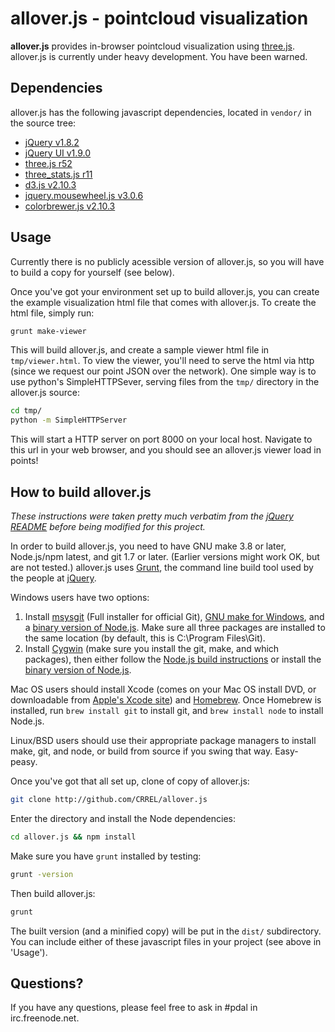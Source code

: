 allover.js - pointcloud visualization
=====================================

**allover.js** provides in-browser pointcloud visualization using [three.js](http://mrdoob.github.com/three.js/). allover.js is currently under heavy development. You have been warned.

Dependencies
------------

allover.js has the following javascript dependencies, located in `vendor/` in the source tree:

* [jQuery v1.8.2](https://github.com/jquery/jquery/tree/1.8.2)
* [jQuery UI v1.9.0](https://github.com/jquery/jquery-ui/tree/1.9.0)
* [three.js r52](https://github.com/mrdoob/three.js/tree/r52)
* [three_stats.js r11](https://github.com/mrdoob/stats.js/tree/r11)
* [d3.js v2.10.3](https://github.com/mbostock/d3/tree/v2.10.3)
* [jquery.mousewheel.js v3.0.6](https://github.com/brandonaaron/jquery-mousewheel/tree/3.0.6)
* [colorbrewer.js v2.10.3](https://github.com/mbostock/d3/tree/v2.10.3/lib/colorbrewer)

Usage
-----

Currently there is no publicly acessible version of allover.js, so you will have to build a copy for yourself (see below).

Once you've got your environment set up to build allover.js, you can create the example visualization html file that comes with allover.js.
To create the html file, simply run:

```bash
grunt make-viewer
```

This will build allover.js, and create a sample viewer html file in `tmp/viewer.html`.
To view the viewer, you'll need to serve the html via http (since we request our point JSON over the network).
One simple way is to use python's SimpleHTTPSever, serving files from the `tmp/` directory in the allover.js source:

```bash
cd tmp/
python -m SimpleHTTPServer
```

This will start a HTTP server on port 8000 on your local host.
Navigate to this url in your web browser, and you should see an allover.js viewer load in points!


How to build allover.js
-----------------------

*These instructions were taken pretty much verbatim from the <a href="https://github.com/jquery/jquery/blob/master/README.md">jQuery README</a> before being modified for this project.*

In order to build allover.js, you need to have GNU make 3.8 or later, Node.js/npm latest, and git 1.7 or later. (Earlier versions might work OK, but are not tested.) allover.js uses [Grunt](http://gruntjs.com/), the command line build tool used by the people at [jQuery](http://jquery.com/).

Windows users have two options:

1. Install [msysgit](https://code.google.com/p/msysgit/) (Full installer for official Git),
   [GNU make for Windows](http://gnuwin32.sourceforge.net/packages/make.htm), and a
   [binary version of Node.js](http://node-js.prcn.co.cc/). Make sure all three packages are installed to the same
   location (by default, this is C:\Program Files\Git).
2. Install [Cygwin](http://cygwin.com/) (make sure you install the git, make, and which packages), then either follow
   the [Node.js build instructions](https://github.com/ry/node/wiki/Building-node.js-on-Cygwin-%28Windows%29) or install
   the [binary version of Node.js](http://node-js.prcn.co.cc/).

Mac OS users should install Xcode (comes on your Mac OS install DVD, or downloadable from
[Apple's Xcode site](http://developer.apple.com/technologies/xcode.html)) and
[Homebrew](http://mxcl.github.com/homebrew/). Once Homebrew is installed, run `brew install git` to install git,
and `brew install node` to install Node.js.

Linux/BSD users should use their appropriate package managers to install make, git, and node, or build from source
if you swing that way. Easy-peasy.

Once you've got that all set up, clone of copy of allover.js:

```bash
git clone http://github.com/CRREL/allover.js
```

Enter the directory and install the Node dependencies:

```bash
cd allover.js && npm install
```

Make sure you have `grunt` installed by testing:

```bash
grunt -version
```

Then build allover.js:

```bash
grunt
```

The built version (and a minified copy) will be put in the `dist/` subdirectory. You can include either of these javascript files in your project (see above in 'Usage').


Questions?
----------

If you have any questions, please feel free to ask in #pdal in irc.freenode.net.
